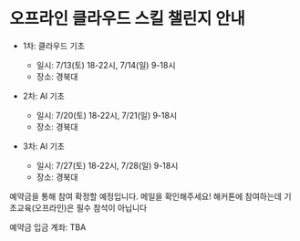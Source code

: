 # 오프라인 클라우드 스킬 챌린지 안내

* 1차: 클라우드 기초
  * 일시: 7/13(토) 18-22시, 7/14(일) 9-18시
  * 장소: 경북대

* 2차: AI 기초
  * 일시: 7/20(토) 18-22시, 7/21(일) 9-18시
  * 장소: 경북대

* 3차: AI 기초
  * 일시: 7/27(토) 18-22시, 7/28(일) 9-18시
  * 장소: 경북대

예약금을 통해 참여 확정할 예정입니다. 메일을 확인해주세요!
해커톤에 참여하는데 기초교육(오프라인)은 필수 참석이 아닙니다

예약금 입금 계좌: TBA